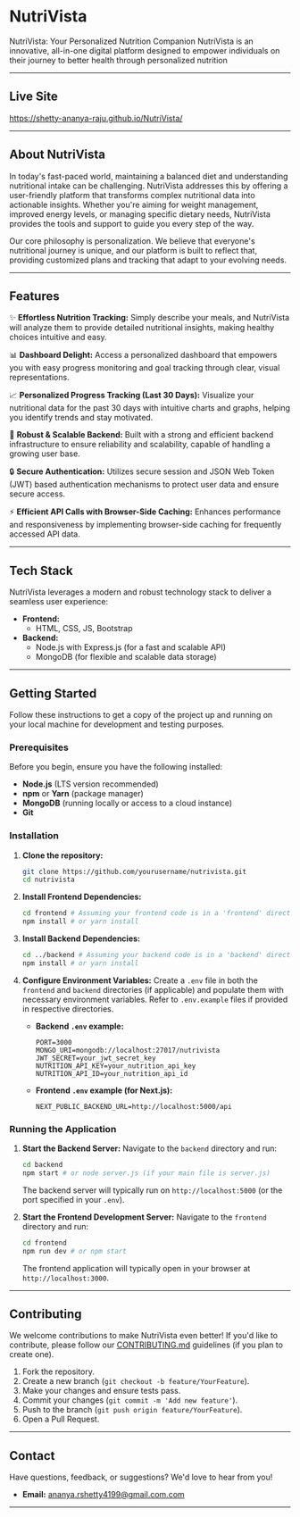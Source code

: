 # NutriVista
NutriVista: Your Personalized Nutrition Companion NutriVista is an innovative, all-in-one digital platform designed to empower individuals on their journey to better health through personalized nutrition


-----

## Live Site

https://shetty-ananya-raju.github.io/NutriVista/

-----

## About NutriVista

In today's fast-paced world, maintaining a balanced diet and understanding nutritional intake can be challenging. NutriVista addresses this by offering a user-friendly platform that transforms complex nutritional data into actionable insights. Whether you're aiming for weight management, improved energy levels, or managing specific dietary needs, NutriVista provides the tools and support to guide you every step of the way.

Our core philosophy is personalization. We believe that everyone's nutritional journey is unique, and our platform is built to reflect that, providing customized plans and tracking that adapt to your evolving needs.

-----

## Features

✨ **Effortless Nutrition Tracking:**
Simply describe your meals, and NutriVista will analyze them to provide detailed nutritional insights, making healthy choices intuitive and easy.

📊 **Dashboard Delight:**
Access a personalized dashboard that empowers you with easy progress monitoring and goal tracking through clear, visual representations.

📈 **Personalized Progress Tracking (Last 30 Days):**
Visualize your nutritional data for the past 30 days with intuitive charts and graphs, helping you identify trends and stay motivated.

🚀 **Robust & Scalable Backend:**
Built with a strong and efficient backend infrastructure to ensure reliability and scalability, capable of handling a growing user base.

🔒 **Secure Authentication:**
Utilizes secure session and JSON Web Token (JWT) based authentication mechanisms to protect user data and ensure secure access.

⚡ **Efficient API Calls with Browser-Side Caching:**
Enhances performance and responsiveness by implementing browser-side caching for frequently accessed API data.

-----

## Tech Stack

NutriVista leverages a modern and robust technology stack to deliver a seamless user experience:

  * **Frontend:**
      * HTML, CSS, JS, Bootstrap
  * **Backend:**
      * Node.js with Express.js (for a fast and scalable API)
      * MongoDB (for flexible and scalable data storage)
    

-----

## Getting Started

Follow these instructions to get a copy of the project up and running on your local machine for development and testing purposes.

### Prerequisites

Before you begin, ensure you have the following installed:

  * **Node.js** (LTS version recommended)
  * **npm** or **Yarn** (package manager)
  * **MongoDB** (running locally or access to a cloud instance)
  * **Git**

### Installation

1.  **Clone the repository:**

    ```bash
    git clone https://github.com/yourusername/nutrivista.git
    cd nutrivista
    ```

2.  **Install Frontend Dependencies:**

    ```bash
    cd frontend # Assuming your frontend code is in a 'frontend' directory
    npm install # or yarn install
    ```

3.  **Install Backend Dependencies:**

    ```bash
    cd ../backend # Assuming your backend code is in a 'backend' directory
    npm install # or yarn install
    ```

4.  **Configure Environment Variables:**
    Create a `.env` file in both the `frontend` and `backend` directories (if applicable) and populate them with necessary environment variables. Refer to `.env.example` files if provided in respective directories.

      * **Backend `.env` example:**
        ```
        PORT=3000
        MONGO_URI=mongodb://localhost:27017/nutrivista
        JWT_SECRET=your_jwt_secret_key
        NUTRITION_API_KEY=your_nutrition_api_key
        NUTRITION_API_ID=your_nutrition_api_id
        ```
      * **Frontend `.env` example (for Next.js):**
        ```
        NEXT_PUBLIC_BACKEND_URL=http://localhost:5000/api
        ```

### Running the Application

1.  **Start the Backend Server:**
    Navigate to the `backend` directory and run:

    ```bash
    cd backend
    npm start # or node server.js (if your main file is server.js)
    ```

    The backend server will typically run on `http://localhost:5000` (or the port specified in your `.env`).

2.  **Start the Frontend Development Server:**
    Navigate to the `frontend` directory and run:

    ```bash
    cd frontend
    npm run dev # or npm start
    ```

    The frontend application will typically open in your browser at `http://localhost:3000`.

-----


## Contributing

We welcome contributions to make NutriVista even better\! If you'd like to contribute, please follow our [CONTRIBUTING.md](https://www.google.com/search?q=CONTRIBUTING.md) guidelines (if you plan to create one).

1.  Fork the repository.
2.  Create a new branch (`git checkout -b feature/YourFeature`).
3.  Make your changes and ensure tests pass.
4.  Commit your changes (`git commit -m 'Add new feature'`).
5.  Push to the branch (`git push origin feature/YourFeature`).
6.  Open a Pull Request.



-----

## Contact

Have questions, feedback, or suggestions? We'd love to hear from you\!

  * **Email:** ananya.rshetty4199@gmail.com.com
 

-----
